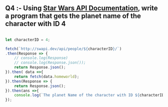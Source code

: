 ## Q4 :- Using [Star Wars API Documentation](https://swapi.dev/documentation), write a program that gets the planet name of the character with ID **4**


```js

let characterID = 4;

fetch(`http://swapi.dev/api/people/${characterID}/`)
.then(Response => {
	// console.log(Response)
	// console.log(Response.json());
	return Response.json();
}).then( data =>{
	return fetch(data.homeworld);
}).then(Response => {
	return Response.json();
}).then(ans =>{
	console.log(`The planet Name of the character with ID ${characterID} is: ${ans.name}`);
});

```